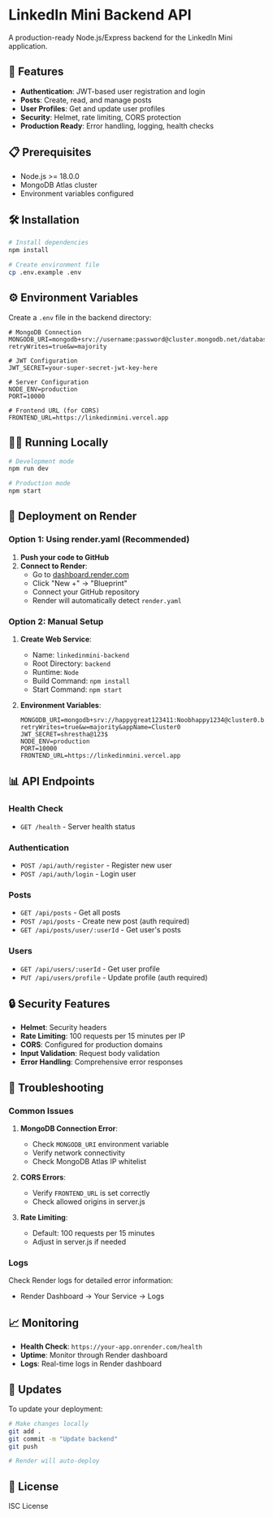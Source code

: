 # LinkedIn Mini Backend API

A production-ready Node.js/Express backend for the LinkedIn Mini application.

## 🚀 Features

- **Authentication**: JWT-based user registration and login
- **Posts**: Create, read, and manage posts
- **User Profiles**: Get and update user profiles
- **Security**: Helmet, rate limiting, CORS protection
- **Production Ready**: Error handling, logging, health checks

## 📋 Prerequisites

- Node.js >= 18.0.0
- MongoDB Atlas cluster
- Environment variables configured

## 🛠️ Installation

```bash
# Install dependencies
npm install

# Create environment file
cp .env.example .env
```

## ⚙️ Environment Variables

Create a `.env` file in the backend directory:

```env
# MongoDB Connection
MONGODB_URI=mongodb+srv://username:password@cluster.mongodb.net/database?retryWrites=true&w=majority

# JWT Configuration
JWT_SECRET=your-super-secret-jwt-key-here

# Server Configuration
NODE_ENV=production
PORT=10000

# Frontend URL (for CORS)
FRONTEND_URL=https://linkedinmini.vercel.app
```

## 🏃‍♂️ Running Locally

```bash
# Development mode
npm run dev

# Production mode
npm start
```

## 🚀 Deployment on Render

### Option 1: Using render.yaml (Recommended)

1. **Push your code to GitHub**
2. **Connect to Render**:
   - Go to [dashboard.render.com](https://dashboard.render.com)
   - Click "New +" → "Blueprint"
   - Connect your GitHub repository
   - Render will automatically detect `render.yaml`

### Option 2: Manual Setup

1. **Create Web Service**:
   - Name: `linkedinmini-backend`
   - Root Directory: `backend`
   - Runtime: `Node`
   - Build Command: `npm install`
   - Start Command: `npm start`

2. **Environment Variables**:
   ```
   MONGODB_URI=mongodb+srv://happygreat123411:Noobhappy1234@cluster0.bymdkbj.mongodb.net/mynewappdb?retryWrites=true&w=majority&appName=Cluster0
   JWT_SECRET=shrestha@123$
   NODE_ENV=production
   PORT=10000
   FRONTEND_URL=https://linkedinmini.vercel.app
   ```

## 📊 API Endpoints

### Health Check
- `GET /health` - Server health status

### Authentication
- `POST /api/auth/register` - Register new user
- `POST /api/auth/login` - Login user

### Posts
- `GET /api/posts` - Get all posts
- `POST /api/posts` - Create new post (auth required)
- `GET /api/posts/user/:userId` - Get user's posts

### Users
- `GET /api/users/:userId` - Get user profile
- `PUT /api/users/profile` - Update profile (auth required)

## 🔒 Security Features

- **Helmet**: Security headers
- **Rate Limiting**: 100 requests per 15 minutes per IP
- **CORS**: Configured for production domains
- **Input Validation**: Request body validation
- **Error Handling**: Comprehensive error responses

## 🐛 Troubleshooting

### Common Issues

1. **MongoDB Connection Error**:
   - Check `MONGODB_URI` environment variable
   - Verify network connectivity
   - Check MongoDB Atlas IP whitelist

2. **CORS Errors**:
   - Verify `FRONTEND_URL` is set correctly
   - Check allowed origins in server.js

3. **Rate Limiting**:
   - Default: 100 requests per 15 minutes
   - Adjust in server.js if needed

### Logs

Check Render logs for detailed error information:
- Render Dashboard → Your Service → Logs

## 📈 Monitoring

- **Health Check**: `https://your-app.onrender.com/health`
- **Uptime**: Monitor through Render dashboard
- **Logs**: Real-time logs in Render dashboard

## 🔄 Updates

To update your deployment:

```bash
# Make changes locally
git add .
git commit -m "Update backend"
git push

# Render will auto-deploy
```

## 📝 License

ISC License 